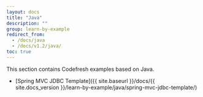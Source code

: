 ```yaml
---
layout: docs
title: "Java"
description: ""
group: learn-by-example
redirect_from:
  - /docs/java
  - /docs/v1.2/java/
toc: true
---
```

This section contains Codefresh examples based on Java.
- [Spring MVC JDBC Template]({{ site.baseurl }}/docs/{{ site.docs_version }}/learn-by-example/java/spring-mvc-jdbc-template/)
